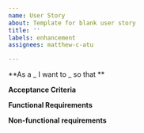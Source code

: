 ```yaml
---
name: User Story
about: Template for blank user story
title: ''
labels: enhancement
assignees: matthew-c-atu

---
```


**As a _ I want to _ so that **

**Acceptance Criteria**

**Functional Requirements**

**Non-functional requirements**
